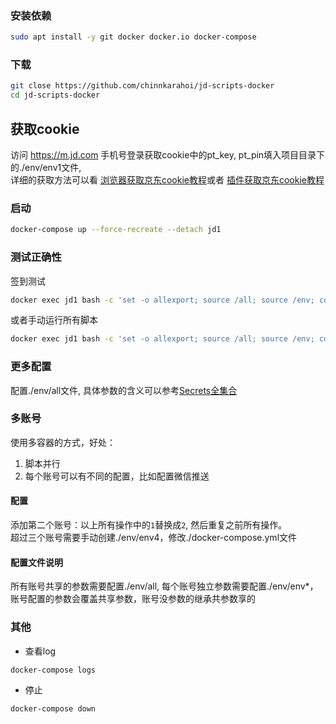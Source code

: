 ### 安装依赖
```sh
sudo apt install -y git docker docker.io docker-compose
```
### 下载
```sh
git close https://github.com/chinnkarahoi/jd-scripts-docker
cd jd-scripts-docker
```
## 获取cookie
访问 https://m.jd.com 手机号登录获取cookie中的pt_key, pt_pin填入项目目录下的./env/env1文件,  
详细的获取方法可以看
[浏览器获取京东cookie教程](https://github.com/lxk0301/scripts/blob/master/backUp/GetJdCookie.md)或者
[插件获取京东cookie教程](https://github.com/lxk0301/scripts/blob/master/backUp/GetJdCookie2.md)
### 启动
```sh
docker-compose up --force-recreate --detach jd1
```
### 测试正确性
签到测试
```sh
docker exec jd1 bash -c 'set -o allexport; source /all; source /env; cd /scripts; node jd_bean_sign.js'
```
或者手动运行所有脚本
```sh
docker exec jd1 bash -c 'set -o allexport; source /all; source /env; cd /scripts; ls jd_*.js | xargs -i node {}'
```

### 更多配置
配置./env/all文件, 具体参数的含义可以参考[Secrets全集合](https://github.com/lxk0301/scripts/blob/master/githubAction.md)

### 多账号
使用多容器的方式，好处：
1. 脚本并行
2. 每个账号可以有不同的配置，比如配置微信推送
#### 配置
添加第二个账号：以上所有操作中的`1`替换成`2`, 然后重复之前所有操作。  
超过三个账号需要手动创建./env/env4，修改./docker-compose.yml文件
#### 配置文件说明
所有账号共享的参数需要配置./env/all, 每个账号独立参数需要配置./env/env*，  
账号配置的参数会覆盖共享参数，账号没参数的继承共参数享的

### 其他
- 查看log
```sh
docker-compose logs
```
- 停止
```sh
docker-compose down
```
